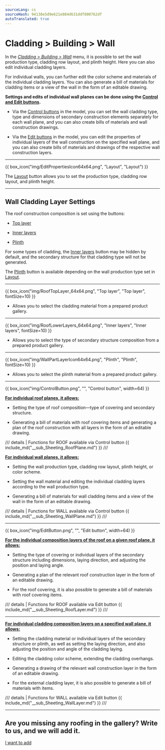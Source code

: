 ```yaml
---
sourceLang: cs
sourceHash: 94138e5d9e621e884d631ddf800762df
autoTranslated: true
---
```


<h1>Cladding &gt; Building &gt; Wall</h1>

<p>In the <u><i>Cladding &gt; Building &gt; Wall</i></u> menu, it is possible to set the wall production type, cladding row layout, and plinth height. Here you can also edit individual cladding layers.</p>

<p>For individual walls, you can further edit the color scheme and materials of the individual cladding layers. You can also generate a bill of materials for cladding items or a view of the wall in the form of an editable drawing.</p>

<p><b>Settings and edits of individual wall planes can be done using the <u>Control and Edit buttons</u>.</b></p>

<ul>
  <li><p>Via the <u>Control buttons</u> in the model, you can set the wall cladding type, type and dimensions of secondary construction elements separately for each wall plane, and you can also create bills of materials and wall construction drawings.</p></li>
  <li><p>Via the <u>Edit buttons</u> in the model, you can edit the properties of individual layers of the wall construction on the specified wall plane, and you can also create bills of materials and drawings of the respective wall construction layers.</p></li>
</ul>

<hr class="main">

{{ box_icon("img/EditPropertiesIcon64x64.png", "Layout", "Layout") }}

<p>The <u>Layout</u> button allows you to set the production type, cladding row layout, and plinth height.</p>

<hr class="main">

<h2>Wall Cladding Layer Settings</h2>

<p>The roof construction composition is set using the buttons:</p>

<ul>
  <li><p><u>Top layer</u></p></li>
  <li><p><u>Inner layers</u></p></li>
  <li><p><u>Plinth</u></p></li>
</ul>

<p>
For some types of cladding, the <u>Inner layers</u> button may be hidden by default, and the secondary structure for that cladding type will not be generated.
</p>

<p>The <u>Plinth</u> button is available depending on the wall production type set in <u>Layout</u>.

<hr>

{{ box_icon("img/RoofTopLayer_64x64.png", "Top layer", "Top layer", fontSize=10) }}
<ul>
  <li><p>Allows you to select the cladding material from a prepared product gallery.</p></li>
</ul>

<hr>

{{ box_icon("img/RoofLowerLayers_64x64.png", "Inner layers", "Inner layers", fontSize=10) }}
<ul>
  <li><p>Allows you to select the type of secondary structure composition from a prepared product gallery.</p></li>
</ul>

<hr>

{{ box_icon("img/WallPartLayerIcon64x64.png", "Plinth", "Plinth", fontSize=10) }}
<ul>
  <li><p>Allows you to select the plinth material from a prepared product gallery.</p></li>
</ul>

<hr class="main">

{{ box_icon("img/ControlButton.png", "", "Control button", width=64) }}

<p><b><u>For individual roof planes, it allows:</u></b></p>
<ul>
  <li><p>Setting the type of roof composition—type of covering and secondary structure.</p></li>
  <li><p>Generating a bill of materials with roof covering items and generating a plan of the roof construction with all layers in the form of an editable drawing.</p></li>
</ul>

/// details | Functions for ROOF available via Control button
{{ include_md("__sub_Sheeting_RoofPlane.md") }}
///

<p><b><u>For individual wall planes, it allows:</u></b></p>
<ul>
<li><p>Setting the wall production type, cladding row layout, plinth height, or color scheme.</p></li>
<li><p>Setting the wall material and editing the individual cladding layers according to the wall production type.</p></li>
<li><p>Generating a bill of materials for wall cladding items and a view of the wall in the form of an editable drawing.</p></li>
</ul>

/// details | Functions for WALL available via Control button
{{ include_md("__sub_Sheeting_WallPlane.md") }}
///

<hr class="main">

{{ box_icon("img/EditButton.png", "", "Edit button", width=64) }}

<p><b><u>For the individual composition layers of the roof on a given roof plane, it allows:</u></b></p>
<ul>
  <li><p>Setting the type of covering or individual layers of the secondary structure including dimensions, laying direction, and adjusting the position and laying angle.</p></li>
  <li><p>Generating a plan of the relevant roof construction layer in the form of an editable drawing.</p></li>
  <li><p>For the roof covering, it is also possible to generate a bill of materials with roof covering items.</p></li>
</ul>

/// details | Functions for ROOF available via Edit button
{{ include_md("__sub_Sheeting_RoofLayer.md") }}
///

<hr class="main">

<p><b><u>For individual cladding composition layers on a specified wall plane, it allows:</u></b></p>
<ul>
<li><p>Setting the cladding material or individual layers of the secondary structure or plinth, as well as setting the laying direction, and also adjusting the position and angle of the cladding laying.</p></li>
<li><p>Editing the cladding color scheme, extending the cladding overhangs.</p></li> 
<li><p>Generating a drawing of the relevant wall construction layer in the form of an editable drawing.</p></li>
<li><p>For the external cladding layer, it is also possible to generate a bill of materials with items.</p></li>
</ul>

/// details | Functions for WALL available via Edit button
{{ include_md("__sub_Sheeting_WallLayer.md") }}
///

<hr class="main">

<h2>Are you missing any roofing in the gallery? Write to us, and we will add it.</h2>
<a href="mailto:jiri.podval@histruct.com?subject=HiStruct Building Configurator Question" class="btn">
  I want to add
</a>

<!-- product: HiStruct Building Configurator -->